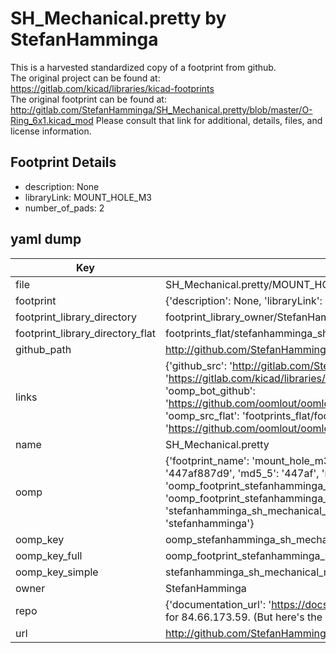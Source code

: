 # SH_Mechanical.pretty by StefanHamminga  
This is a harvested standardized copy of a footprint from github.  
The original project can be found at:  
https://gitlab.com/kicad/libraries/kicad-footprints  
The original footprint can be found at:
http://gitlab.com/StefanHamminga/SH_Mechanical.pretty/blob/master/O-Ring_6x1.kicad_mod
Please consult that link for additional, details, files, and license information.  
## Footprint Details
* description: None  
* libraryLink: MOUNT_HOLE_M3  
* number_of_pads: 2  
## yaml dump  
| Key | Value |  
| --- | --- |  
| file | SH_Mechanical.pretty/MOUNT_HOLE_M3.kicad_mod |  
| footprint | {'description': None, 'libraryLink': 'MOUNT_HOLE_M3', 'number_of_pads': 2} |  
| footprint_library_directory | footprint_library_owner/StefanHamminga_SH_Mechanical.pretty |  
| footprint_library_directory_flat | footprints_flat/stefanhamminga_sh_mechanical_mount_hole_m3/working |  
| github_path | http://github.com/StefanHamminga/SH_Mechanical.pretty/blob/master/MOUNT_HOLE_M3.kicad_mod |  
| links | {'github_src': 'http://gitlab.com/StefanHamminga/SH_Mechanical.pretty/blob/master/O-Ring_6x1.kicad_mod', 'github_src_repo': 'https://gitlab.com/kicad/libraries/kicad-footprints', 'oomp_bot': 'footprints/stefanhamminga_sh_mechanical_mount_hole_m3/working', 'oomp_bot_github': 'https://github.com/oomlout/oomlout_oomp_footprint_bot/tree/main/footprints/stefanhamminga_sh_mechanical_mount_hole_m3/working', 'oomp_src_flat': 'footprints_flat/footprints_flat/stefanhamminga_sh_mechanical_mount_hole_m3/working', 'oomp_src_flat_github': 'https://github.com/oomlout/oomlout_oomp_footprint_src/tree/main/footprints_flat/stefanhamminga_sh_mechanical_mount_hole_m3/working'} |  
| name | SH_Mechanical.pretty |  
| oomp | {'footprint_name': 'mount_hole_m3', 'library_name': 'sh_mechanical', 'md5': '447af887d93bfc6b279cd0c163c30b30', 'md5_10': '447af887d9', 'md5_5': '447af', 'md5_6': '447af8', 'oomp_key': 'oomp_stefanhamminga_sh_mechanical_mount_hole_m3', 'oomp_key_extra': 'oomp_footprint_stefanhamminga_sh_mechanical_mount_hole_m3', 'oomp_key_full': 'oomp_footprint_stefanhamminga_sh_mechanical_mount_hole_m3_447af8', 'oomp_key_simple': 'stefanhamminga_sh_mechanical_mount_hole_m3', 'original_filename': 'SH_Mechanical.pretty/MOUNT_HOLE_M3.kicad_mod', 'owner_name': 'stefanhamminga'} |  
| oomp_key | oomp_stefanhamminga_sh_mechanical_mount_hole_m3 |  
| oomp_key_full | oomp_footprint_stefanhamminga_sh_mechanical_mount_hole_m3 |  
| oomp_key_simple | stefanhamminga_sh_mechanical_mount_hole_m3 |  
| owner | StefanHamminga |  
| repo | {'documentation_url': 'https://docs.github.com/rest/overview/resources-in-the-rest-api#rate-limiting', 'message': "API rate limit exceeded for 84.66.173.59. (But here's the good news: Authenticated requests get a higher rate limit. Check out the documentation for more details.)"} |  
| url | http://github.com/StefanHamminga/SH_Mechanical.pretty |  

